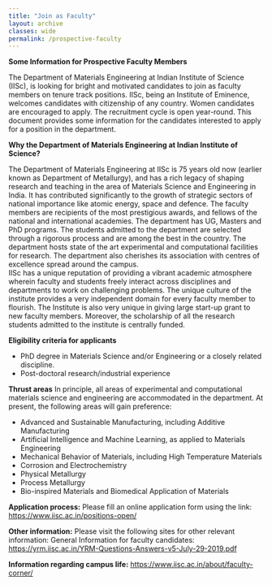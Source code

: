 ```yaml
---
title: "Join as Faculty"
layout: archive
classes: wide
permalink: /prospective-faculty
---
```

<b>Some Information for Prospective Faculty Members</b>

The Department of Materials Engineering at Indian Institute of Science (IISc), is looking for bright and motivated candidates to join as faculty members on tenure track positions. IISc, being an Institute of Eminence, welcomes candidates with citizenship of any country. Women candidates are encouraged to apply. The recruitment cycle is open year-round. This document provides some information for the candidates interested to apply for a position in the department. 

<b>Why the Department of Materials Engineering at Indian Institute of Science?</b>

The Department of Materials Engineering at IISc is 75 years old now (earlier known as Department of Metallurgy), and has a rich legacy of shaping research and teaching in the area of Materials Science and Engineering in India. It has contributed significantly to the growth of strategic sectors of national importance like atomic energy, space and defence. The faculty members are recipients of the most prestigious awards, and fellows of the national and international academies. The department has UG, Masters and PhD programs. The students admitted to the department are selected through a rigorous process and are among the best in the country. 
The department hosts state of the art experimental and computational facilities for research. The department also cherishes its association with centres of excellence spread around the campus.  
IISc has a unique reputation of providing a vibrant academic atmosphere wherein faculty and students freely interact across disciplines and departments to work on challenging problems. The unique culture of the institute provides a very independent domain for every faculty member to flourish. The Institute is also very unique in giving large start-up grant to new faculty members. Moreover, the scholarship of all the research students admitted to the institute is centrally funded.

<b>Eligibility criteria for applicants</b>
<ul>
<li>PhD degree in Materials Science and/or Engineering or a closely related discipline.</li>
<li>Post-doctoral research/industrial experience </li>
</ul>

<b>Thrust areas</b>
In principle, all areas of experimental and computational materials science and engineering are accommodated in the department. At present, the following areas will gain preference: 
<ul>
<li>Advanced and Sustainable Manufacturing, including Additive Manufacturing</li>
<li>Artificial Intelligence and Machine Learning, as applied to Materials Engineering</li>
<li>Mechanical Behavior of Materials, including High Temperature Materials</li>
<li>Corrosion and Electrochemistry</li>
<li>Physical Metallurgy</li>
<li>Process Metallurgy</li>
<li>Bio-inspired Materials and Biomedical Application of Materials</li>
</ul>

<b>Application process:</b> Please fill an online application form using the link: 
https://www.iisc.ac.in/positions-open/

<b>Other information:</b> Please visit the following sites for other relevant information:
General Information for faculty candidates: https://yrm.iisc.ac.in/YRM-Questions-Answers-v5-July-29-2019.pdf

<b>Information regarding campus life:</b> https://www.iisc.ac.in/about/faculty-corner/  

